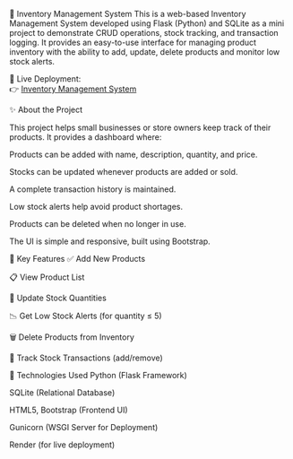 
💼 Inventory Management System
This is a web-based Inventory Management System developed using Flask (Python) and SQLite as a mini project to demonstrate CRUD operations, stock tracking, and transaction logging. It provides an easy-to-use interface for managing product inventory with the ability to add, update, delete products and monitor low stock alerts.

🔗 Live Deployment:  
👉 [Inventory Management System](https://inventory-management-rnuf.onrender.com)


✨ About the Project

This project helps small businesses or store owners keep track of their products. It provides a dashboard where:

Products can be added with name, description, quantity, and price.

Stocks can be updated whenever products are added or sold.

A complete transaction history is maintained.

Low stock alerts help avoid product shortages.

Products can be deleted when no longer in use.

The UI is simple and responsive, built using Bootstrap.

🧠 Key Features
✅ Add New Products

📋 View Product List

🔁 Update Stock Quantities

📉 Get Low Stock Alerts (for quantity ≤ 5)

🗑️ Delete Products from Inventory

🧾 Track Stock Transactions (add/remove)

🧰 Technologies Used
Python (Flask Framework)

SQLite (Relational Database)

HTML5,  Bootstrap (Frontend UI)

Gunicorn (WSGI Server for Deployment)

Render (for live deployment)
